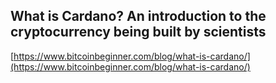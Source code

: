 ## What is Cardano? An introduction to the cryptocurrency being built by scientists
  
  [https://www.bitcoinbeginner.com/blog/what-is-cardano/](https://www.bitcoinbeginner.com/blog/what-is-cardano/)
